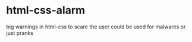 # html-css-alarm
big warnings in html-css to scare the user could be used for malwares or just pranks
